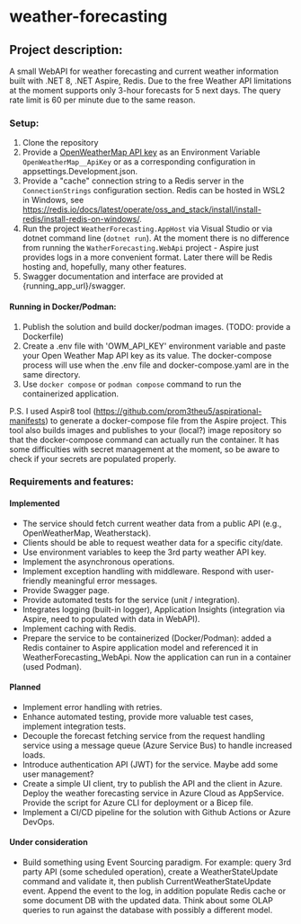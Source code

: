 # weather-forecasting

## Project description: 
A small WebAPI for weather forecasting and current weather information built with .NET 8, .NET Aspire, Redis. 
Due to the free Weather API limitations at the moment supports only 3-hour forecasts for 5 next days. The query rate limit is 60 per minute due to the same reason.

### Setup:
1. Clone the repository
2. Provide a [OpenWeatherMap API key](https://openweathermap.org/appid) as an Environment Variable `OpenWeatherMap__ApiKey` or as a corresponding configuration in appsettings.Development.json.
3. Provide a "cache" connection string to a Redis server in the `ConnectionStrings` configuration section. Redis can be hosted in WSL2 in Windows, see https://redis.io/docs/latest/operate/oss_and_stack/install/install-redis/install-redis-on-windows/.
4. Run the project `WeatherForecasting.AppHost` via Visual Studio or via dotnet command line (`dotnet run`). 
	At the moment there is no difference from running the `WatherForecasting.WebApi` project - Aspire just provides logs in a more convenient format. Later there will be Redis hosting and, hopefully, many other features. 
5. Swagger documentation and interface are provided at {running_app_url}/swagger.

#### Running in Docker/Podman:
1. Publish the solution and build docker/podman images. (TODO: provide a Dockerfile) 
2. Create a .env file with 'OWM_API_KEY' environment variable and paste your Open Weather Map API key as its value. The docker-compose process will use when the .env file and docker-compose.yaml are in the same directory.
3. Use `docker compose` or `podman compose` command to run the containerized application.

P.S. I used Aspir8 tool (https://github.com/prom3theu5/aspirational-manifests) to generate a docker-compose file from the Aspire project.
This tool also builds images and publishes to your (local?) image repository so that the docker-compose command can actually run the container. It has some difficulties with secret management at the moment, so be aware to check if your secrets are populated properly.



### Requirements and features:

#### Implemented
- The service should fetch current weather data from a public API (e.g., OpenWeatherMap, Weatherstack).
- Clients should be able to request weather data for a specific city/date.
- Use environment variables to keep the 3rd party weather API key.
- Implement the asynchronous operations.
- Implement exception handling with middleware. Respond with user-friendly meaningful error messages.
- Provide Swagger page.
- Provide automated tests for the service (unit / integration).
- Integrates logging (built-in logger), Application Insights (integration via Aspire, need to populated with data in WebAPI).
- Implement caching with Redis.
- Prepare the service to be containerized (Docker/Podman): added a Redis container to Aspire application model and referenced it in WeatherForecasting_WebApi. Now the application can run in a container (used Podman).

#### Planned
- Implement error handling with retries.
- Enhance automated testing, provide more valuable test cases, implement integration tests.
- Decouple the forecast fetching service from the request handling service using a message queue (Azure Service Bus) to handle increased loads.
- Introduce authentication API (JWT) for the service. Maybe add some user management?
- Create a simple UI client, try to publish the API and the client in Azure. Deploy the weather forecasting service in Azure Cloud as AppService. Provide the script for Azure CLI for deployment or a Bicep file.
- Implement a CI/CD pipeline for the solution with Github Actions or Azure DevOps.


#### Under consideration
- Build something using Event Sourcing paradigm. 
For example: query 3rd party API (some scheduled operation), create a WeatherStateUpdate command and validate it, then publish CurrentWeatherStateUpdate event.
Append the event to the log, in addition populate Redis cache or some document DB with the updated data.
Think about some OLAP queries to run against the database with possibly a different model.